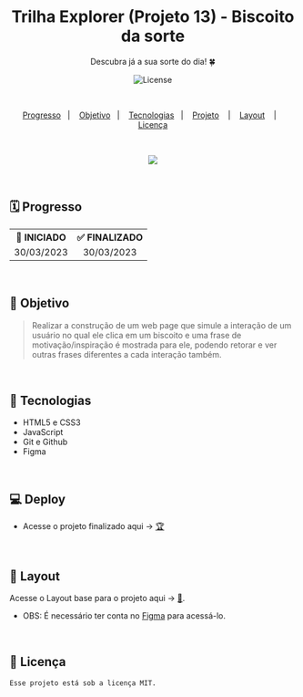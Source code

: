 <h1 align="center">Trilha Explorer (Projeto 13) - Biscoito da sorte<br/></h1>

<p align="center">
Descubra já a sua sorte do dia! 🍀
</p>

<p align="center">
  <img alt="License" src="https://img.shields.io/static/v1?label=license&message=MIT&color=49AA26&labelColor=000000">
</p>

</br>

<p align="center">
  <a href="#-Progresso">Progresso</a>&nbsp;&nbsp;&nbsp;|&nbsp;&nbsp;&nbsp;
  <a href="#-Objetivo">Objetivo</a>&nbsp;&nbsp;&nbsp;|&nbsp;&nbsp;&nbsp;
  <a href="#-Tecnologias">Tecnologias</a>&nbsp;&nbsp;&nbsp;|&nbsp;&nbsp;&nbsp;
  <a href="#-Projeto">Projeto</a>
  &nbsp;&nbsp;&nbsp;|&nbsp;&nbsp;&nbsp;
  <a href="#-Layout">Layout</a>
  &nbsp;&nbsp;&nbsp;|&nbsp;&nbsp;&nbsp; 
  <a href="#-Licença">Licença</a>
</p>

</br>

<p align = "center">
<img src="https://i.imgur.com/LMpgNmb.png"/>
</p>

<br>

## 🗓️ Progresso

<div align="center">
  <table>
    <tr align="center">
      <th>🚩 INICIADO</th>
      <th>✅ FINALIZADO</th>
    </tr>
    <tr align="center">
      <td>30/03/2023</td>
      <td>30/03/2023</td>
    </tr>
  </table>
</div>

<br>

## 🎯 Objetivo
>Realizar a construção de um web page que simule a interação de um usuário no qual ele clica em um biscoito e uma frase de motivação/inspiração é mostrada para ele, podendo retorar e ver outras frases diferentes a cada interação também.
<br>

## 🚀 Tecnologias

- HTML5 e CSS3
- JavaScript
- Git e Github
- Figma

<br>

## 💻 Deploy

<p align="justify">

</p>

- Acesse o projeto finalizado aqui -> [🏆](https://pedro-suassuna.github.io/Projeto13_BiscoitoDaSorte_Explorer)

<br>

## 🔖 Layout

Acesse o Layout base para o projeto aqui -> [🎨](<https://www.figma.com/file/FszNJWJj7d3xujesA5KaCW/Biscoito-da-Sorte-(Community)?node-id=203-48&t=KK95cHJAcJavNCCB-0>).
<br/>

- OBS: É necessário ter conta no [Figma](https://figma.com) para acessá-lo.

<br>

## 📖 Licença

    Esse projeto está sob a licença MIT.
